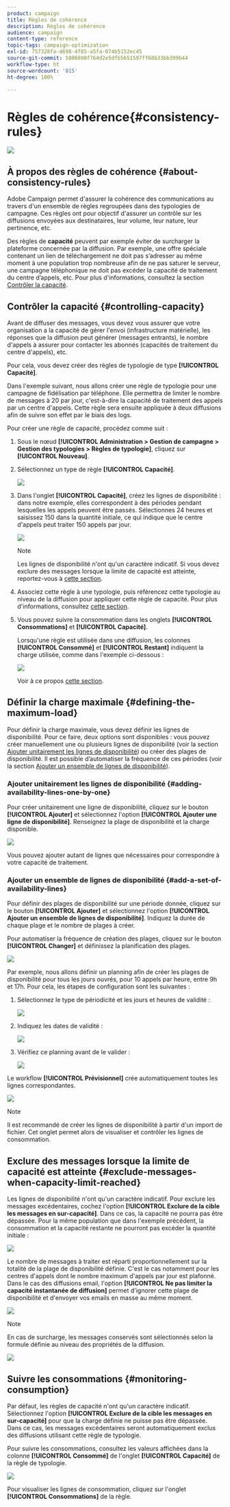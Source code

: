```yaml
---
product: campaign
title: Règles de cohérence
description: Règles de cohérence
audience: campaign
content-type: reference
topic-tags: campaign-optimization
exl-id: 757328fa-4698-4f85-a5fa-074b5152ec45
source-git-commit: 5806690f764d2e5dfb5651597ff68b33bb399b44
workflow-type: ht
source-wordcount: '815'
ht-degree: 100%

---
```


# Règles de cohérence{#consistency-rules}

![](../../assets/common.svg)

## À propos des règles de cohérence {#about-consistency-rules}

Adobe Campaign permet d&#39;assurer la cohérence des communications au travers d&#39;un ensemble de règles regroupées dans des typologies de campagne. Ces règles ont pour objectif d&#39;assurer un contrôle sur les diffusions envoyées aux destinataires, leur volume, leur nature, leur pertinence, etc.

Des règles de **capacité** peuvent par exemple éviter de surcharger la plateforme concernée par la diffusion. Par exemple, une offre spéciale contenant un lien de téléchargement ne doit pas s’adresser au même moment à une population trop nombreuse afin de ne pas saturer le serveur, une campagne téléphonique ne doit pas excéder la capacité de traitement du centre d’appels, etc. Pour plus d&#39;informations, consultez la section [Contrôler la capacité](#controlling-capacity).

## Contrôler la capacité {#controlling-capacity}

Avant de diffuser des messages, vous devez vous assurer que votre organisation a la capacité de gérer l&#39;envoi (infrastructure matérielle), les réponses que la diffusion peut générer (messages entrants), le nombre d&#39;appels à assurer pour contacter les abonnés (capacités de traitement du centre d&#39;appels), etc.

Pour cela, vous devez créer des règles de typologie de type **[!UICONTROL Capacité]**.

Dans l&#39;exemple suivant, nous allons créer une règle de typologie pour une campagne de fidélisation par téléphone. Elle permettra de limiter le nombre de messages à 20 par jour, c&#39;est-à-dire la capacité de traitement des appels par un centre d&#39;appels. Cette règle sera ensuite appliquée à deux diffusions afin de suivre son effet par le biais des logs.

Pour créer une règle de capacité, procédez comme suit :

1. Sous le nœud **[!UICONTROL Administration > Gestion de campagne > Gestion des typologies > Règles de typologie]**, cliquez sur **[!UICONTROL Nouveau]**.
1. Sélectionnez un type de règle **[!UICONTROL Capacité]**.

   ![](assets/campaign_opt_create_capacity_01.png)

1. Dans l&#39;onglet **[!UICONTROL Capacité]**, créez les lignes de disponibilité : dans notre exemple, elles correspondent à des périodes pendant lesquelles les appels peuvent être passés. Sélectionnes 24 heures et saisissez 150 dans la quantité initiale, ce qui indique que le centre d&#39;appels peut traiter 150 appels par jour.

   ![](assets/campaign_opt_create_capacity_02.png)

   >[!NOTE]
   >
   >Les lignes de disponibilité n&#39;ont qu&#39;un caractère indicatif. Si vous devez exclure des messages lorsque la limite de capacité est atteinte, reportez-vous à [cette section](#exclude-messages-when-capacity-limit-reached).

1. Associez cette règle à une typologie, puis référencez cette typologie au niveau de la diffusion pour appliquer cette règle de capacité. Pour plus d&#39;informations, consultez [cette section](applying-rules.md#applying-a-typology-to-a-delivery).
1. Vous pouvez suivre la consommation dans les onglets **[!UICONTROL Consommations]** et **[!UICONTROL Capacité]**.

   Lorsqu&#39;une règle est utilisée dans une diffusion, les colonnes **[!UICONTROL Consommé]** et **[!UICONTROL Restant]** indiquent la charge utilisée, comme dans l&#39;exemple ci-dessous :

   ![](assets/campaign_opt_create_capacity_03.png)

   Voir à ce propos [cette section](#monitoring-consumption).

## Définir la charge maximale {#defining-the-maximum-load}

Pour définir la charge maximale, vous devez définir les lignes de disponibilité. Pour ce faire, deux options sont disponibles : vous pouvez créer manuellement une ou plusieurs lignes de disponibilité (voir la section [Ajouter unitairement les lignes de disponibilité](#adding-availability-lines-one-by-one)) ou créer des plages de disponibilité. Il est possible d’automatiser la fréquence de ces périodes (voir la section [Ajouter un ensemble de lignes de disponibilité](#add-a-set-of-availability-lines)).

### Ajouter unitairement les lignes de disponibilité {#adding-availability-lines-one-by-one}

Pour créer unitairement une ligne de disponibilité, cliquez sur le bouton **[!UICONTROL Ajouter]** et sélectionnez l&#39;option **[!UICONTROL Ajouter une ligne de disponibilité]**. Renseignez la plage de disponibilité et la charge disponible.

![](assets/campaign_opt_create_capacity_02.png)

Vous pouvez ajouter autant de lignes que nécessaires pour correspondre à votre capacité de traitement.

### Ajouter un ensemble de lignes de disponibilité {#add-a-set-of-availability-lines}

Pour définir des plages de disponibilité sur une période donnée, cliquez sur le bouton **[!UICONTROL Ajouter]** et sélectionnez l&#39;option **[!UICONTROL Ajouter un ensemble de lignes de disponibilité]**. Indiquez la durée de chaque plage et le nombre de plages à créer.

Pour automatiser la fréquence de création des plages, cliquez sur le bouton **[!UICONTROL Changer]** et définissez la planification des plages.

![](assets/campaign_opt_create_capacity_07.png)

Par exemple, nous allons définir un planning afin de créer les plages de disponibilité pour tous les jours ouvrés, pour 10 appels par heure, entre 9h et 17h. Pour cela, les étapes de configuration sont les suivantes :

1. Sélectionnez le type de périodicité et les jours et heures de validité :

   ![](assets/campaign_opt_create_capacity_08.png)

1. Indiquez les dates de validité :

   ![](assets/campaign_opt_create_capacity_09.png)

1. Vérifiez ce planning avant de le valider :

   ![](assets/campaign_opt_create_capacity_10.png)

Le workflow **[!UICONTROL Prévisionnel]** crée automatiquement toutes les lignes correspondantes.

![](assets/campaign_opt_create_capacity_12.png)

>[!NOTE]
>
>Il est recommandé de créer les lignes de disponibilité à partir d&#39;un import de fichier. Cet onglet permet alors de visualiser et contrôler les lignes de consommation.

## Exclure des messages lorsque la limite de capacité est atteinte {#exclude-messages-when-capacity-limit-reached}

Les lignes de disponibilité n&#39;ont qu&#39;un caractère indicatif. Pour exclure les messages excédentaires, cochez l&#39;option **[!UICONTROL Exclure de la cible les messages en sur-capacité]**. Dans ce cas, la capacité ne pourra pas être dépassée. Pour la même population que dans l&#39;exemple précédent, la consommation et la capacité restante ne pourront pas excéder la quantité initiale :

![](assets/campaign_opt_create_capacity_04.png)

Le nombre de messages à traiter est réparti proportionnellement sur la totalité de la plage de disponibilité définie. C&#39;est le cas notamment pour les centres d&#39;appels dont le nombre maximum d&#39;appels par jour est plafonné. Dans le cas des diffusions email, l&#39;option **[!UICONTROL Ne pas limiter la capacité instantanée de diffusion]** permet d&#39;ignorer cette plage de disponibilité et d&#39;envoyer vos emails en masse au même moment.

![](assets/campaign_opt_create_capacity_05.png)

>[!NOTE]
>
>En cas de surcharge, les messages conservés sont sélectionnés selon la formule définie au niveau des propriétés de la diffusion.

![](assets/campaign_opt_create_capacity_06.png)

## Suivre les consommations {#monitoring-consumption}

Par défaut, les règles de capacité n&#39;ont qu&#39;un caractère indicatif. Sélectionnez l&#39;option **[!UICONTROL Exclure de la cible les messages en sur-capacité]** pour que la charge définie ne puisse pas être dépassée. Dans ce cas, les messages excédentaires seront automatiquement exclus des diffusions utilisant cette règle de typologie.

Pour suivre les consommations, consultez les valeurs affichées dans la colonne **[!UICONTROL Consommé]** de l&#39;onglet **[!UICONTROL Capacité]** de la règle de typologie.

![](assets/campaign_opt_create_capacity_04.png)

Pour visualiser les lignes de consommation, cliquez sur l&#39;onglet **[!UICONTROL Consommations]** de la règle.
